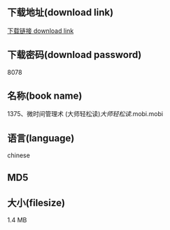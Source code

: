 ## 下载地址(download link)
[下载链接 download link](https://tutu365.netlify.app/?s=1375%E3%80%81%E5%BE%AE%E6%97%B6%E9%97%B4%E7%AE%A1%E7%90%86%E6%9C%AF+%28%E5%A4%A7%E5%B8%88%E8%BD%BB%E6%9D%BE%E8%AF%BB%29_%E5%A4%A7%E5%B8%88%E8%BD%BB%E6%9D%BE%E8%AF%BB_.mobi)

## 下载密码(download password)
8078

## 名称(book name)
1375、微时间管理术 (大师轻松读)_大师轻松读_.mobi.mobi

## 语言(language)
chinese

## MD5


## 大小(filesize)
1.4 MB
